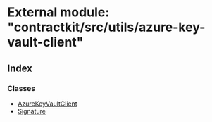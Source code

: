 # External module: "contractkit/src/utils/azure-key-vault-client"

## Index

### Classes

* [AzureKeyVaultClient](../classes/_contractkit_src_utils_azure_key_vault_client_.azurekeyvaultclient.md)
* [Signature](../classes/_contractkit_src_utils_azure_key_vault_client_.signature.md)
